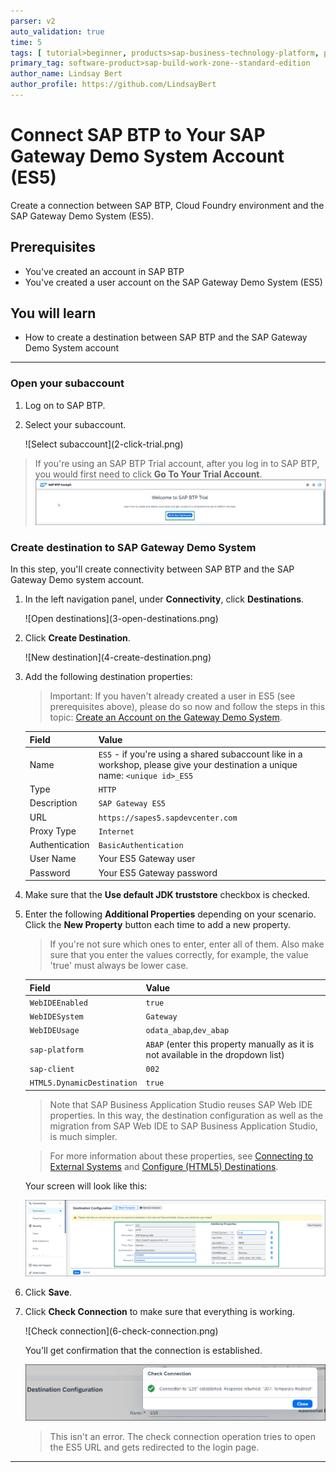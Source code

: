 ```yaml
---
parser: v2
auto_validation: true
time: 5
tags: [ tutorial>beginner, products>sap-business-technology-platform, products>sap-build-work-zone--standard-edition]
primary_tag: software-product>sap-build-work-zone--standard-edition
author_name: Lindsay Bert
author_profile: https://github.com/LindsayBert
---
```


# Connect SAP BTP to Your SAP Gateway Demo System Account (ES5)
<!-- description --> Create a connection between SAP BTP, Cloud Foundry environment and the SAP Gateway Demo System (ES5).

## Prerequisites
- You've created an account in SAP BTP 
- You've created a user account on the SAP Gateway Demo System (ES5)



## You will learn
  - How to create a destination between SAP BTP and the SAP Gateway Demo System account


---


### Open your subaccount


1. Log on to SAP BTP.

2. Select your subaccount.

    <!-- border -->![Select subaccount](2-click-trial.png)

> If you're using an SAP BTP Trial account, after you log in to SAP BTP, you would first need to click **Go To Your Trial Account**.  <!-- border -->![Enter trial account](1-enter-trial-account.png)




### Create destination to SAP Gateway Demo System


In this step, you'll create connectivity between SAP BTP and the SAP Gateway Demo system account.

1.  In the left navigation panel, under **Connectivity**, click **Destinations**.

    <!-- border -->![Open destinations](3-open-destinations.png)

2. Click **Create Destination**.

    <!-- border -->![New destination](4-create-destination.png)


3.  Add the following destination properties:

    >Important: If you haven't already created a user in ES5 (see prerequisites above), please do so now and follow the steps in this topic:  [Create an Account on the Gateway Demo System](gateway-demo-signup).

    |  Field     | Value
    |  :------------- | :-------------
    |  Name           | `ES5` - if you're using a shared subaccount like in a workshop, please give your destination a unique name: `<unique id>_ES5`
    |  Type          | `HTTP`
    |  Description    | `SAP Gateway ES5`
    |  URL           | `https://sapes5.sapdevcenter.com`
    |  Proxy Type          | `Internet`
    |  Authentication    | `BasicAuthentication`
    |  User Name          | Your ES5 Gateway user
    |  Password    | Your ES5 Gateway password

4. Make sure that the **Use default JDK truststore** checkbox is checked.

5. Enter the following **Additional Properties** depending on your scenario. Click the **New Property** button each time to add a new property.

    >If you're not sure which ones to enter, enter all of them. Also make sure that you enter the values correctly, for example, the value 'true' must always be lower case.

    |  Field     | Value
    |  :------------- | :-------------
    | `WebIDEEnabled`          | `true`
    | `WebIDESystem`    | `Gateway`
    | `WebIDEUsage`           | `odata_abap`,`dev_abap`     
    | `sap-platform`          | `ABAP` (enter this property manually as it is not available in the dropdown list)
    | `sap-client`          | `002`
    | `HTML5.DynamicDestination`          | `true`

    >Note that SAP Business Application Studio reuses SAP Web IDE properties. In this way, the destination configuration as well as the migration from SAP Web IDE to SAP Business Application Studio, is much simpler.

    >For more information about these properties, see [Connecting to External Systems](https://help.sap.com/viewer/9d1db9835307451daa8c930fbd9ab264/Cloud/en-US/7e49887e6fd34182bebeca5a6841a0cc.html) and [Configure (HTML5) Destinations](https://help.sap.com/viewer/ad4b9f0b14b0458cad9bd27bf435637d/Cloud/en-US/fab4035652cb4fc48503c65dc841d335.html).

    Your screen will look like this:

    ![Destination Properties](5-destination-properties.png)

6. Click **Save**.


7. Click **Check Connection** to make sure that everything is working.

    <!-- border -->![Check connection](6-check-connection.png)

    You'll get confirmation that the connection is established.

    ![Connection established](7-connection-established.png)

    >This isn't an error. The check connection operation tries to open the ES5 URL and gets redirected to the login page.



---
